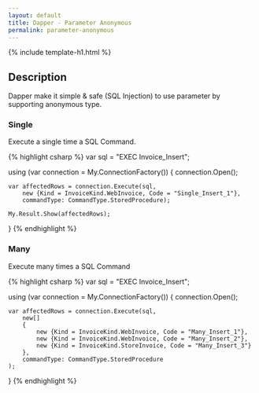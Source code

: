 ```yaml
---
layout: default
title: Dapper - Parameter Anonymous 
permalink: parameter-anonymous
---
```


{% include template-h1.html %}

## Description
Dapper make it simple & safe (SQL Injection) to use parameter by supporting anonymous type.

### Single
Execute a single time a SQL Command.

{% highlight csharp %}
var sql = "EXEC Invoice_Insert";

using (var connection = My.ConnectionFactory())
{
    connection.Open();

    var affectedRows = connection.Execute(sql,
        new {Kind = InvoiceKind.WebInvoice, Code = "Single_Insert_1"},
        commandType: CommandType.StoredProcedure);

    My.Result.Show(affectedRows);
}
{% endhighlight %}

### Many
Execute many times a SQL Command

{% highlight csharp %}
var sql = "EXEC Invoice_Insert";

using (var connection = My.ConnectionFactory())
{
	connection.Open();

	var affectedRows = connection.Execute(sql,
		new[]
		{
			new {Kind = InvoiceKind.WebInvoice, Code = "Many_Insert_1"},
			new {Kind = InvoiceKind.WebInvoice, Code = "Many_Insert_2"},
			new {Kind = InvoiceKind.StoreInvoice, Code = "Many_Insert_3"}
		},
		commandType: CommandType.StoredProcedure
	);
}
{% endhighlight %}
